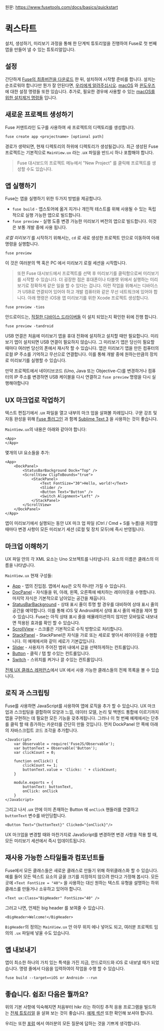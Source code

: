 원문: https://www.fusetools.com/docs/basics/quickstart

# 퀵스타트 #
설치, 생성하기, 미리보기 과정을 통해 한 단계씩 튜토리얼을 진행하여 Fuse로 첫 번째 앱을 만들어 낼 수 있는 튜토리얼입니다.

## 설정 ##
간단하게 [Fuse의 최종버전을 다운로드](https://www.fusetools.com/downloads) 한 뒤, 설치하여 시작할 준비를 합니다.
설치는 순조로워야 합니다만 뭔가 잘 안된다면, [우리에게 알려주십시오](https://www.fusetools.com/contact). [macOS](https://www.fusetools.com/docs/basics/installation/setup-install-osx) 와 [윈도우즈](https://www.fusetools.com/docs/basics/installation/setup-install-win) 에 대한 설정 명령들 또한 있습니다. 추가로, 필요한 경우에 사용할 수 있는 [macOS를 위한 설치제거 명령들](https://gist.github.com/Tapped/daa78c08882f33b0c7c3) 입니다.

## 새로운 프로젝트 생성하기 ##
Fuse 커맨트라인 도구를 사용하여 새 프로젝트의 디렉토리를 생성합니다.
```
fuse create app <projectname> [optional path]
```
경로가 생략되면, 현재 디렉토리의 하위에 디렉토리가 생성될겁니다.
최근 생성된 Fuse 프로젝트는 기본적으로 `MainView.ux` 라는 .ux 파일을 반드시 하나 포함해야 합니다.
> Fuse 대시보드의 프로젝트 메뉴에서 "New Project" 를 클릭해 프로젝트를 생성할 수도 있습니다.

## 앱 실행하기 ##
Fuse는 앱을 실행하기 위한 두가지 방법을 제공합니다.
- `fuse build` - 앱스토어에 옮겨 지거나 개인적 테스트를 위해 사용될 수 있는 독립적으로 실행 가능한 앱으로 빌드합니다.
- `fuse preview` - 실행 도중 변경 가능한 미리보기 버전의 앱으로 빌드합니다. 이것은 보통 개발 중에 사용 됩니다.

*로컬 미리보기* 를 시작하기 위해서는, `cd` 로 새로 생성한 프로젝트 안으로 이동하여 아래 명령을 실행합니다.
``` 
fuse preview
```
이 것은 여러분의 맥 혹은 PC 에서 미리보기 로컬 세션을 시작합니다.
> 또한 Fuse 대시보드에서 프로젝트를 선택 후 미리보기를 클릭함으로써 미리보기를 시작할 수 있습니다.
더 굉장한 점은 휴대폰이나 타블렛 위에서 실행하는 미리보기로 정확하게 같은 일을 할 수 있다는 겁니다.
이런 작업을 위해서는 디바이스가 USB로 연결되어 있어야 하고 개발 컴퓨터와 같은 무선 네트워크에 있어야 합니다.
아래 명령은 iOS용 앱 미리보기를 위한 Xcode 프로젝트 생성합니다.
```
fuse preview -tios
```
안드로이드는, [적절한 디바이스 드라이버들](https://developer.android.com/studio/run/oem-usb.html#Drivers) 이 설치 되었는지 확인한 뒤에 진행 합니다.
```
fuse preview -tandroid
```

USB 연결은 처음에 미리보기 앱을 휴대 전화에 설치하고 설치할 때만 필요합니다. 미리보기 앱이 설치되면 USB 연결이 필요하지 않습니다. 그 미리보기 앱은 당신이 필요할 때마다 여러번 당신의 폰에서 재시작 할 수 있습니다. 앱은 미리보기 앱을 만든 컴퓨터의 로컬 IP 주소를 기억하고 무선으로 연결합니다. 이를 통해 개발 중에 원하는만큼의 장치로 미리보기를 실행할 수 있습니다.

만약 프로젝트에서 네이티브코드 (Uno, Java 또는 Objective-C)를 변경하거나 컴퓨터의 IP 주소를 변경하면 USB 케이블을 다시 연결하고 `fuse preview` 명령을 다시 실행해야합니다

## UX 마크업로 작업하기 ##
텍스트 편집기에서 .ux 파일을 열고 내부의 마크 업을 살펴볼 차례입니다. 구문 강조 및 자동 완성을 위해 [Fuse 플러그인](https://www.fusetools.com/docs/basics/installation/sublime-plugin) 과 함께 [Sublime Text 3](https://www.sublimetext.com/3) 을 사용하는 것이 좋습니다.

`MainView.ux`의 내용은 아래와 같아야 합니다:
```
<App>
</App>
```   

몇개의 UI 요소들을 추가:
```
<App>
    <DockPanel>
        <StatusBarBackground Dock="Top" />
        <ScrollView ClipToBounds="true">
            <StackPanel>
                <Text FontSize="30">Hello, world!</Text>
                <Slider />
                <Button Text="Button" />
                <Switch Alignment="Left" />
            </StackPanel>
        </ScrollView>
    </DockPanel>
</App>
```

앱이 미리보기에서 실행되는 동안 UX 마크 업 파일 (Ctrl / Cmd + S를 누름)을 저장할 때마다 변경 사항이 모든 미리보기 세션 (로컬 및 장치 모두)에 즉시 반영됩니다.

## 마크업 이해하기 ##
UX 파일 안의 각 XML 요소는 Uno 오브젝트를 나타냅니다. 요소의 이름은 클래스의 이름을 나타냅니다.

`MainView.ux` 현재 구성들:
- [App](https://www.fusetools.com/docs/fuse/app) - 앱의 진입점. 앱에서 `App`은 오직 하나만 가질 수 있습니다.
- [DocPanel](https://www.fusetools.com/docs/fuse/controls/dockpanel) - 자식들을 위, 아래, 왼쪽, 오른쪽에 배치하는 레이아웃을 수행합니다. 마지막 자식은 기본적으로 남아있는 공간을 채웁니다. 
- [StatusBarBackground](https://www.fusetools.com/docs/fuse/controls/statusbarbackground) - 상태 표시 줄이 투명 할 경우를 대비하여 상태 표시 줄의 공간을 예약합니다. 이를 통해 iOS 및 Android에서 상태 표시 줄의 배경을 제어 할 수 있습니다. Fuse는 아직 상태 표시 줄을 에뮬레이션하지 않지만 모바일로 내보내면 적용된 효과를 확인 할 수 있습니다.
- [ScrollView](https://www.fusetools.com/docs/fuse/controls/scrollview) - 스크롤은 기본적으로 수직 방향으로 처리합니다.
- [StackPanel](https://www.fusetools.com/docs/fuse/controls/stackpanel) - StackPanel은 자식을 가로 또는 세로로 쌓아서 레이아웃을 수행합니다. 이 예제에서와 같이 세로가 기본값입니다.
- [Slider](https://www.fusetools.com/docs/fuse/controls/slider) - 사용자가 주어진 범위 내에서 값을 선택하게하는 컨트롤입니다.
- [Button](https://www.fusetools.com/docs/fuse/controls/button) - 클릭 / 탭 할 수있는 컨트롤입니다.
- [Switch](https://www.fusetools.com/docs/fuse/controls/switch) - 스위치를 켜거나 끌 수있는 컨트롤입니다.

[전체 UX 클래스 레퍼런스](https://www.fusetools.com/docs/full-ux-class-reference)에서 UX 에서 사용 가능한 클래스들의 전체 목록을 볼 수 있습니다.  

## 로직 과 스크립팅 ##
Fuse를 사용하면 JavaScript를 사용하여 앱에 로직을 추가 할 수 있습니다. UX 마크 업과 스크립팅을 결합하여 모양과 느낌, 데이터 모델, 논리 및 백엔드 통합에 이르기까지 앱을 구현하는 데 필요한 모든 기능을 갖추게됩니다.
그러나 이 첫 번째 예제에서는 단추를 클릭 할 때 증가하는 카운터를 간단히 만들 것입니다.
먼저 DockPanel 안 쪽에 아래의 자바스크립트 코드 조각을 추가합니다.
```
<JavaScript>
    var Observable = require('FuseJS/Observable');
    var buttonText = Observable('Button');
    var clickCount = 0;

    function onClick() {
        clickCount += 1;
        buttonText.value = 'Clicks: ' + clickCount;
    }

    module.exports = {
        buttonText: buttonText,
        onClick: onClick
    }
</JavaScript>
```
그리고 나서 .ux 안에 이미 존재하는 Button 에 `onClick` 핸들러를 연결하고 `buttonText` 변수를 바인딩합니다.
```
<Button Text="{buttonText}" Clicked="{onClick}"/>
```
UX 마크업을 변경할 때와 마찬가지로 JavaScript를 변경하면 변경 사항을 적용 할 때, 모든 미리보기 세션에서 즉시 업데이트됩니다.

## 재사용 가능한 스타일들과 컴포넌트들 ##
Fuse에서 모든 클래스들은 새로운 클래스로 만들기 위해 하위클래스화 할 수 있습니다.
예를 들어 모든 텍스트 요소의 글꼴 크기를 지정하지 않으려 한다고 가정해 봅시다. 모든곳에 `<Text FontSize = "40">` 을 사용하는 대신 원하는 텍스트 유형을 설명하는 하위 클래스를 만들거나 소유하고 있어야 합니다.
```
<Text ux:Class="BigHeader" FontSize="40" />
```
그러고 나면, 언제든 big header 를 보여줄 수 있습니다.
```
<BigHeader>Welcome!</BigHeader>
```
`BigHeader`의 정의는 `MainView.ux` 안 아무 위치 에나 넣어도 되고, 여러분 프로젝트 임의의 `.ux` 파일에 넣울 수도 있습니다.

## 앱 내보내기 ##  
앱이 최소한 하나의 가치 있는 특색을 가진 지금, 안드로이드와 iOS 로 내보낼 때가 되었습니다. 명령 줄에서 다음을 입력하여이 작업을 수행 할 수 있습니다.
```
fuse build --target=<iOS or Android> --run
```

## 좋습니다. 쉽죠! 다음은 뭘까요? ##
위의 기본 사항에 익숙해지면 처음부터 hikr 라는 하이킹 추적 응용 프로그램을 빌드하는 [전체 튜토리얼](https://www.fusetools.com/docs/tutorial/tutorial) 을 살펴 보는 것이 좋습니다. [예제 섹션](https://www.fusetools.com/examples) 또한 확인해 보셔야 합니다.

우리는 또한 [포럼](https://www.fusetools.com/community/forums) 에서 여러분의 모든 질문에 답하는 것을 기쁘게 생각합니다.


